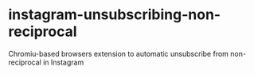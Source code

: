 # instagram-unsubscribing-non-reciprocal

Chromiu-based browsers extension to automatic unsubscribe from non-reciprocal in Instagram